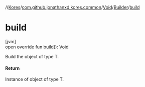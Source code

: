 //[Kores](../../../../index.md)/[com.github.jonathanxd.kores.common](../../index.md)/[Void](../index.md)/[Builder](index.md)/[build](build.md)

# build

[jvm]\
open override fun [build](build.md)(): [Void](../index.md)

Build the object of type T.

#### Return

Instance of object of type T.
